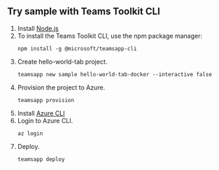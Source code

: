 ## Try sample with Teams Toolkit CLI

1. Install [Node.js](https://nodejs.org/download/)
1. To install the Teams Toolkit CLI, use the npm package manager:
    ```
    npm install -g @microsoft/teamsapp-cli
    ```
1. Create hello-world-tab project.
    ```
    teamsapp new sample hello-world-tab-docker --interactive false
    ```
1. Provision the project to Azure.
    ```
    teamsapp provision
    ```
1. Install [Azure CLI](https://learn.microsoft.com/cli/azure/install-azure-cli)
1. Login to Azure CLI.
   ```
   az login
   ```
1. Deploy.
    ```
    teamsapp deploy
    ```